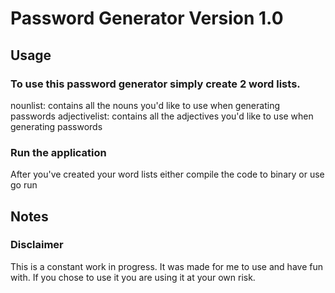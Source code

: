 # Password Generator Version 1.0

## Usage
### To use this password generator simply create 2 word lists.
nounlist: contains all the nouns you'd like to use when generating passwords
adjectivelist: contains all the adjectives you'd like to use when generating passwords

### Run the application
After you've created your word lists either compile the code to binary or use go run

## Notes
### Disclaimer
This is a constant work in progress. It was made for me to use and have fun with. If you chose to use it
you are using it at your own risk. 
